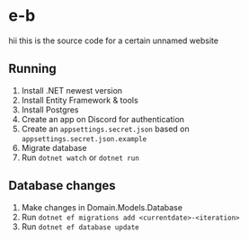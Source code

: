 # e-b

hii this is the source code for a certain unnamed website

## Running

1. Install .NET newest version
2. Install Entity Framework & tools
3. Install Postgres
4. Create an app on Discord for authentication
5. Create an `appsettings.secret.json` based on `appsettings.secret.json.example`
6. Migrate database
7. Run `dotnet watch` or `dotnet run`

## Database changes

1. Make changes in Domain.Models.Database
2. Run `dotnet ef migrations add <currentdate>-<iteration>`
3. Run `dotnet ef database update`
